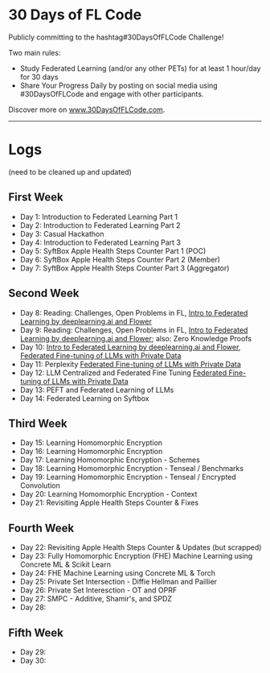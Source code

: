 # 30 Days of FL Code

Publicly committing to the hashtag#30DaysOfFLCode Challenge! 

Two main rules:

- Study Federated Learning (and/or any other PETs) for at least 1 hour/day for 30 days
- Share Your Progress Daily by posting on social media using #30DaysOfFLCode and engage with other participants.

Discover more on www.30DaysOfFLCode.com.

--- 
# Logs
(need to be cleaned up and updated)

## First Week
- Day 1: Introduction to Federated Learning Part 1
- Day 2: Introduction to Federated Learning Part 2 
- Day 3: Casual Hackathon 
- Day 4: Introduction to Federated Learning Part 3
- Day 5: SyftBox Apple Health Steps Counter Part 1 (POC)
- Day 6: SyftBox Apple Health Steps Counter Part 2 (Member)
- Day 7: SyftBox Apple Health Steps Counter Part 3 (Aggregator)

## Second Week
- Day 8:  Reading: Challenges, Open Problems in FL, [Intro to Federated Learning by deeplearning.ai and Flower](https://learn.deeplearning.ai/courses/intro-to-federated-learning/lesson/)
- Day 9: Reading: Challenges, Open Problems in FL, [Intro to Federated Learning by deeplearning.ai and Flower](https://learn.deeplearning.ai/courses/intro-to-federated-learning/lesson/); also: Zero Knowledge Proofs
- Day 10: [Intro to Federated Learning by deeplearning.ai and Flower](https://learn.deeplearning.ai/courses/intro-to-federated-learning/lesson/), [Federated Fine-tuning of LLMs with Private Data](https://learn.deeplearning.ai/courses/intro-to-federated-learning-c2/lesson/1/undefined)
- Day 11: Perplexity [Federated Fine-tuning of LLMs with Private Data](https://learn.deeplearning.ai/courses/intro-to-federated-learning-c2/lesson/1/undefined)
- Day 12: LLM Centralized and Federated Fine Tuning [Federated Fine-tuning of LLMs with Private Data](https://learn.deeplearning.ai/courses/intro-to-federated-learning-c2/lesson/1/undefined)
- Day 13: PEFT and Federated Learning of LLMs
- Day 14: Federated Learning on Syftbox

## Third Week
- Day 15: Learning Homomorphic Encryption
- Day 16: Learning Homomorphic Encryption
- Day 17: Learning Homomorphic Encryption - Schemes
- Day 18: Learning Homomorphic Encryption - Tenseal / Benchmarks
- Day 19: Learning Homomorphic Encryption - Tenseal / Encrypted Convolution
- Day 20: Learning Homomorphic Encryption - Context
- Day 21: Revisiting Apple Health Steps Counter & Fixes

## Fourth Week
- Day 22: Revisiting Apple Health Steps Counter & Updates (but scrapped)
- Day 23: Fully Homomorphic Encryption (FHE) Machine Learning using Concrete ML & Scikit Learn
- Day 24: FHE Machine Learning using Concrete ML & Torch 
- Day 25: Private Set Intersection - Diffie Hellman and Paillier
- Day 26: Private Set Interesction - OT and OPRF
- Day 27: SMPC - Additive, Shamir's, and SPDZ
- Day 28:

## Fifth Week
- Day 29:
- Day 30:
